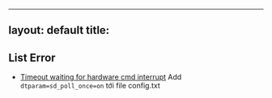 
---
layout: default
title: 
---

**List Error**
-----------

* [Timeout waiting for hardware cmd interrupt](https://github.com/raspberrypi/linux/issues/3286) Add ```dtparam=sd_poll_once=on``` tới file config.txt